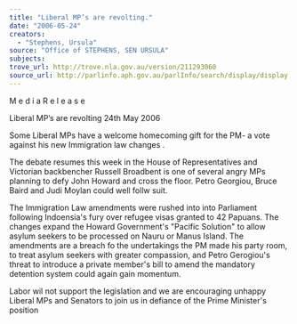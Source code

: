 ```yaml
---
title: "Liberal MP’s are revolting."
date: "2006-05-24"
creators:
  - "Stephens, Ursula"
source: "Office of STEPHENS, SEN URSULA"
subjects:
trove_url: http://trove.nla.gov.au/version/211293060
source_url: http://parlinfo.aph.gov.au/parlInfo/search/display/display.w3p;query=Id%3A%22media/pressrel/G0GK6%22
---
```


 

 M e d i a  R e l e a s e   

 Liberal MP’s are revolting  24th May 2006 

 

 Some Liberal MPs have a welcome homecoming gift for the PM-   a vote against his new   Immigration law changes . 

 The debate resumes this week in the House of Representatives and Victorian  backbencher Russell Broadbent is one of several angry MPs planning to defy John  Howard and cross the floor. Petro Georgiou, Bruce Baird and Judi Moylan could well follw  suit. 

 The Immigration Law amendments were rushed into into Parliament following  Indoensia's fury over refugee visas granted to 42 Papuans.  The changes expand the  Howard Government's "Pacific Solution" to allow asylum seekers to be processed on  Nauru or Manus Island. The amendments are a breach fo the undertakings the PM made  his party room, to treat asylum seekers with greater compassion, and Petro Gerogiou's  threat to introduce a private member's bill to amend the mandatory detention system  could again gain momentum. 

 Labor wil not support the legislation and we are encouraging unhappy Liberal MPs and  Senators to join us in defiance of the Prime Minister's position 

 

